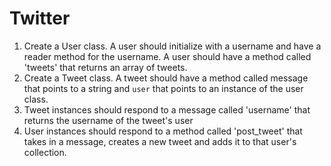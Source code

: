 # Twitter

1. Create a User class. A user should initialize with a username and have a reader method for the username. A user should have a method called 'tweets' that returns an array of tweets.
2. Create a Tweet class. A tweet should have a method called message that points to a string and `user` that points to an instance of the user class.
3. Tweet instances should respond to a message called 'username' that returns the username of the tweet's user
4. User instances should respond to a method called 'post_tweet' that takes in a message, creates a new tweet and adds it to that user's collection.
